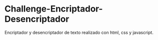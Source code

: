 # Challenge-Encriptador-Desencriptador
Encriptador y desencriptador de texto realizado con html, css y javascript.

